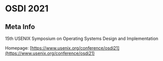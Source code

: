 # OSDI 2021

## Meta Info

15th USENIX Symposium on Operating Systems Design and Implementation

Homepage: [https://www.usenix.org/conference/osdi21](https://www.usenix.org/conference/osdi21)

